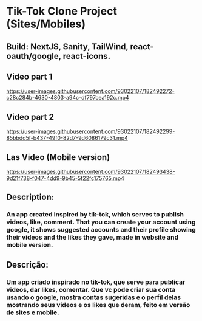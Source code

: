 # Tik-Tok Clone Project (Sites/Mobiles)
## Build: NextJS, Sanity, TailWind, react-oauth/google, react-icons. 

## Video part 1

https://user-images.githubusercontent.com/93022107/182492272-c28c284b-4630-4803-a94c-df797cea192c.mp4

## Video part 2

https://user-images.githubusercontent.com/93022107/182492299-85bbdd5f-b437-49f0-82d7-9d6086179c31.mp4

## Las Video (Mobile version)

https://user-images.githubusercontent.com/93022107/182493438-9d21f738-f047-4dd9-9b45-5f22fc175765.mp4

## Description:
### An app created inspired by tik-tok, which serves to publish videos, like, comment. That you can create your account using google, it shows suggested accounts and their profile showing their videos and the likes they gave, made in website and mobile version.

## Descrição:
### Um app criado inspirado no tik-tok, que serve para publicar videos, dar likes, comentar. Que vc pode criar sua conta usando o google, mostra contas sugeridas e o perfil delas mostrando seus videos e os likes que deram, feito em versão de sites e mobile.
